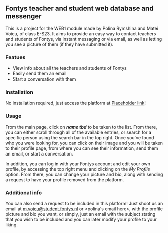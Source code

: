 ## Fontys teacher and student web database and messenger

This is a project for the WEB1 module made by Polina Rymshina and Matei Voicu, of class E-S23. It aims to provide an easy way to contact teachers and students of Fontys, via instant messaging or via email, as well as letting you see a picture of them (if they have submitted it). 

### Featues
* View info about all the teachers and students of Fontys
* Easily send them an email
* Start a conversation with them 

### Installation
No installation required, just access the platform at [Placeholder link](placeholder.link.com)!

### Usage
From the main page, click on ___name tbd___ to be taken to the list. From there, you can either scroll through all of the available entries, or search for a specific person using the search bar in the top right. Once you've found who you were looking for, you can click on their image and you will be taken to their profile page, from where you can see their information, send them an email, or start a conversation.

In addition, you can log in with your Fontys account and edit your own profile, by accessing the top right menu and clicking on the *My Profile* option. From there, you can change your picture and bio, along with sending a request to have your profile removed from the platform.

### Additional info
You can also send a request to be included in this platform! Just shoot us an email at m.voicu@student.fontys.nl or <polina's email here>, with the profile picture and bio you want, or simply, just an email with the subject stating that you wish to be included and you can later modify your profile to your liking.